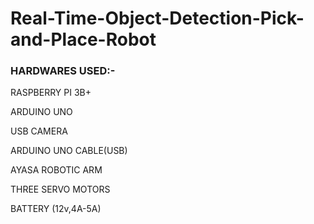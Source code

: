 # Real-Time-Object-Detection-Pick-and-Place-Robot

 ### HARDWARES USED:-

  RASPBERRY PI 3B+

  ARDUINO UNO

  USB CAMERA

  ARDUINO UNO CABLE(USB)

  AYASA ROBOTIC ARM

  THREE SERVO MOTORS

  BATTERY (12v,4A-5A)
